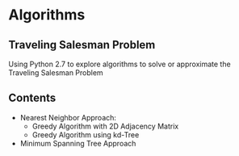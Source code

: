 # Algorithms
## Traveling Salesman Problem
Using Python 2.7 to explore algorithms to solve or approximate the Traveling Salesman Problem

## Contents
* Nearest Neighbor Approach:
  * Greedy Algorithm with 2D Adjacency Matrix
  * Greedy Algorithm using kd-Tree
* Minimum Spanning Tree Approach
